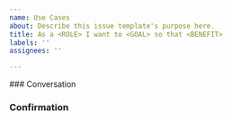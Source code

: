 ```yaml
---
name: Use Cases
about: Describe this issue template's purpose here.
title: As a <ROLE> I want to <GOAL> so that <BENEFIT>
labels: ''
assignees: ''

---
```


### Conversation

### Confirmation
